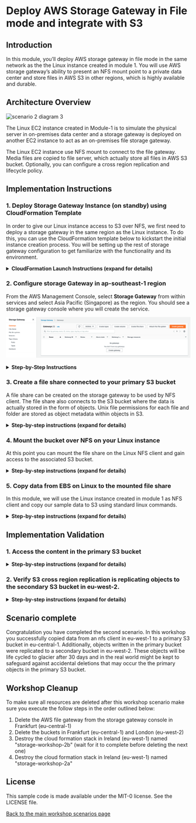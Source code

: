 # Deploy AWS Storage Gateway in File mode and integrate with S3

## Introduction

In this module, you’ll deploy AWS storage gateway in file mode in the same network as the the Linux instance created in module 1.  You will use AWS storage gateway’s ability to present an NFS mount point to a private data center and store files in AWS S3 in other regions, which is highly available and durable.

## Architecture Overview

![scenario 2 diagram 3](../../images/scenario-2-diagram-3.png)

The Linux EC2 instance created in Module-1 is to simulate the physical server in on-premises data center and a storage gateway is deployed on another EC2 instance to act as an on-premises file storage gateway.

The Linux EC2 instance use NFS mount to connect to the file gateway.  Media files are copied to file server, which actually store all files in AWS S3 bucket. Optionally, you can configure a cross region replication and lifecycle policy.

## Implementation Instructions

### 1. Deploy Storage Gateway Instance (on standby) using CloudFormation Template

In order to give our Linux instance access to S3 over NFS, we first need to deploy a storage gateway in the same region as the Linux instance. To do this, you can use the CloudFormation template below to kickstart the initial instance creation process. You will be setting up the rest of storage gateway configuration to get familiarize with the functionality and its environment.

<details>
<summary><strong>CloudFormation Launch Instructions (expand for details)</strong></summary><p>

1.	Right click the **Launch Stack** link below and "open in new tab"

Region| Launch
------|-----
Asia Pacific (Singapore) | [![Launch Module 2 in ap-southeast-1](http://docs.aws.amazon.com/AWSCloudFormation/latest/UserGuide/images/cloudformation-launch-stack-button.png)](https://console.aws.amazon.com/cloudformation/home?region=ap-southeast-1#/stacks/new?stackName=storage-workshop-2b&templateURL=https://felixcfn.s3.eu-west-1.amazonaws.com/scenario2-step2-migrate-FGW1-FR.json)

2.  Click **Next** on the Select Template page.
3.	Select the VPC and subnet where the Linux instance was created in Module-1
4.	Select the security group that start with "storage-workshop-2a-linux1SecurityGroup" (This will allow the Linux instance network access to the storage gateway instance)
5.	Click **Next**.
  
  ![scenario-2-module-2-cf-options](../../images/scenario-2-module-2-cf-options.png)

6.	Click **Next** Again. (skipping "Configure stack options" section, leaving all configuration in this section as default)

  ![scenario2-module2-002](../../images/scenario2-module2-002.png)
  
7.	On the Review page, check the box to acknowledge that CloudFormation will create IAM resources and click **Create Stack**.

  ![scenario2-module2-ack](../../images/scenario2-module2-ack.png)
  
Once the CloudFormation stack shows a status of CREATE_COMPLETE, you are ready to move on to the next step2

Note: it may take some time for the gateway to activate. You can see the activation status of the gateway in the Name of the EC2 instance in ap-southeast-1

</p></details>

### 2. Configure storage Gateway in ap-southeast-1 region

From the AWS Management Console, select **Storage Gateway** from within services and select Asia Pacific (Singapore) as the region. You should see a storage gateway console where you will create the service.

![scenario2-module2-fgw1](../../images/scenario2-module2-fgw1.png)

<details>
<summary><strong>Step-by-Step Instructions</strong></summary><p>

- From Storage Gateway console, choose **Gateway** from left sidebar, then click on **Create gateway**
  
  ![scenario2-module2-fgw2](../../images/scenario2-module2-fgw2.png)
  
- **Set up Gateway** - choose desirable Gateway name.
  
  ![scenario2-module2-fgw-1-create1](../../images/scenario2-module2-fgw-1-create1.png)
  
- **Gateway options** - Choose Amazon S3 File Gateway as you want to deploy the Storage Gateway as the core backup service.
  
  ![scenario2-module2-fgw-1-gwoptions](../../images/scenario2-module2-fgw-1-gwoptions.png)

- **Platform options** - choose **Amazon EC2** as the platform of choice, functioning as the file geiifccuhckateway instance.
  In this case, we have created the EC2 instance from the CloudFormation template to simulate the storage gateway to be running on Amazon EC2. in actual production environment, you have the option to deploy this from VMware ESXi, Microsoft Hyper-V, Linux KVM, or hardware appliance, based on your actual requirements and objective.
  
- Acknowledge the steps information that you are able to access the EC2 instance, then click on **Next**
  
  ![scenario2-module2-fgw-1-ack](../../images/scenario2-module2-fgw-1-ack.png)

- **Connect to AWS** - Choose **Publicly accessible** as the service endpoint type, as we want to access it in the closed-lab environment. In actual production environment, you have the option to use VPC hosted service endpoint as the choice. 
  
- **Gateway connection options** - choose IP address as the connection options, since we need to access the storage gateway in this environment from the public IP. In actual production environment, you have the option to connect using activation key which can be retrieved by accessing the private IP address.
  
- Enter the public IP address of File Gateway instance. This can be retrieved from the EC2 console under Details section. Click on **Next** once done entering.
  
  ![scenario2-module2-fgw-2-connect](../../images/scenario2-module2-fgw-2-connect.png)
  
- **Review and Activate** - Storage Gateway will now attempt to establish connection to the assigned EC2 instance. Review the information captured, and then click **Next**
  
  ![scenario2-module2-fgw-3-activate](../../images/scenario2-module2-fgw-3-activate.png)

- At this point, storage gateway will proceed with detecting and configuring cache storage. The recommended minimum capacity for cache is 150 GiB, as indicated. Allocate this storage as **Cache** from the dropdown box.
  
  Choose *Create a new log group* under **CloudWatch log group** configuration section.

  ![scenario2-module2-fgw-4-config1](../../images/scenario2-module2-fgw-4-config1.png)
  
  Under CloudWatch alarms, choose as **Deactivated alarm**.
  Review the config, then click **Configure**
  
  ![scenario2-module2-fgw-4-config2](../../images/scenario2-module2-fgw-4-config2.png)
  
  Back to the Storage Gateway console, File Storage Gateway is now created and running.
  
  ![scenario2-module2-fgw-running](../../images/scenario2-module2-fgw-running.png)
  
</p></details>

### 3. Create a file share connected to your primary S3 bucket

A file share can be created on the storage gateway to be used by NFS client. The file share also connects to the S3 bucket where the data is actually stored in the form of objects. Unix file permissions for each file and folder are stored as object metadata within objects in S3.

<details>
<summary><strong>Step-by-step instructions (expand for details)</strong></summary><p>

1.	Select the gateway named "Hybrid-Workshop-File-Gateway-Server-1..." then click **Create file share**.
2.	In the Create file share wizard, select the storage gateway that is created, input the name of the first S3 bucket we created in first module, and select Create a new IAM role. Then click **Next**.

![scenario-2-module-2-Picture3](../../images/scenario-2-module-2-Picture3.png)

3.	Choose Next to review configuration settings. (Note: Leaving the defaults in this lab scenario is fine however, in real deployments consider limiting access by IP.)

![scenario-2-module-2-Picture4](../../images/scenario-2-module-2-Picture4.png)

4.	Review your file share configuration settings, and then click **Create file share**. After your file share is created, you can select the share see your file share settings in the file share Details pane at the bottom of the console.
</p></details>

### 4. Mount the bucket over NFS on your Linux instance

At this point you can mount the file share on the Linux NFS client and gain access to the associated S3 bucket.

<details>
<summary><strong>Step-by-step instructions (expand for details)</strong></summary><p>

1.	SSH into the Linux Instance created in module 1
2.	Create the directory that will contain the NSF shared files

`sudo mkdir -p /mnt/nfs/s3`

3.	Mount your file share, the mount command can be found from

`# sudo mount -t nfs -o nolock [Your gateway VM IP address]:/[mount path on your client] [MountPath]`

Example
`sudo mount -t nfs -o nolock 172.31.10.98:/my-storage-workshop-bucket1 /mnt/nfs/s3`

4.	Check the directory has been mounted using df or mount command

```
df –h
mount
```

Example output:

```
[ec2-user@ip-172-31-11-236 data]$ df -h
Filesystem                                 Size  Used Avail Use% Mounted on
devtmpfs                                   488M   60K  488M   1% /dev
tmpfs                                      497M     0  497M   0% /dev/shm
/dev/xvda1                                 7.8G  1.1G  6.7G  14% /
172.31.10.98:/my-storage-workshop-bucket1  8.0E     0  8.0E   0% /mnt/nfs/s3
```

</p></details>

### 5. Copy data from EBS on Linux to the mounted file share
In this module, we will use the Linux instance created in module 1 as NFS client and copy our sample data to S3 using standard linux commands.

<details>
<summary><strong>Step-by-step instructions (expand for details)</strong></summary><p>

1. In Linux test instance, copy media file to file gateway

```
cd /media/data/
cp -v *.jpg /mnt/nfs/s3/
```
</p></details>

## Implementation Validation
### 1. Access the content in the primary S3 bucket

<details>
<summary><strong>Step-by-step instructions (expand for details)</strong></summary><p>

1. In the Amazon S3 management console, navigate to your primary bucket and check to see that the 200 images files are stored as objects within.

![scenario-2-module-2-Picture5](../../images/scenario-2-module-2-Picture6.png)
</p></details>

### 2. Verify S3 cross region replication is replicating objects to the secondary S3 bucket in eu-west-2.

<details>
<summary><strong>Step-by-step instructions (expand for details)</strong></summary><p>

1. In  the Amazon S3 management console, view the content under S3 replica bucket. It should display the same 200 JPEG files in the region of EU (London).

![scenario-2-module-2-Picture7](../../images/scenario-2-module-2-Picture7.png)

</p></details>

## Scenario complete

Congratulation you have completed the second scenario. In this workshop you successfully copied data from an nfs client in eu-west-1 to a primary S3 bucket in eu-central-1. Additionally, objects written in the primary bucket were replicated to a secondary bucket in eu-west-2. These objects will be life cycled to glacier after 30 days and in the real world might be kept to safeguard against accidental deletions that may occur the the primary objects in the primary S3 bucket.

## Workshop Cleanup

To make sure all resources are deleted after this workshop scenario make sure you execute the follow steps in the order outlined below:

1. Delete the AWS file gateway from the storage gateway console in Frankfurt (eu-central-1)
2. Delete the buckets in Frankfurt (eu-central-1) and London (eu-west-2)
3. Destroy the cloud formation stack in Ireland (eu-west-1) named "storage-workshop-2b" (wait for it to complete before deleting the next one)
4. Destroy the cloud formation stack in Ireland (eu-west-1) named "storage-workshop-2a"

## License

This sample code is made available under the MIT-0 license. See the LICENSE file.

[Back to the main workshop scenarios page](../../README.md)
